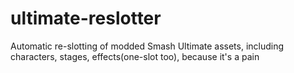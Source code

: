 # ultimate-reslotter

Automatic re-slotting of modded Smash Ultimate assets, including characters, stages, effects(one-slot too), because it's a pain
